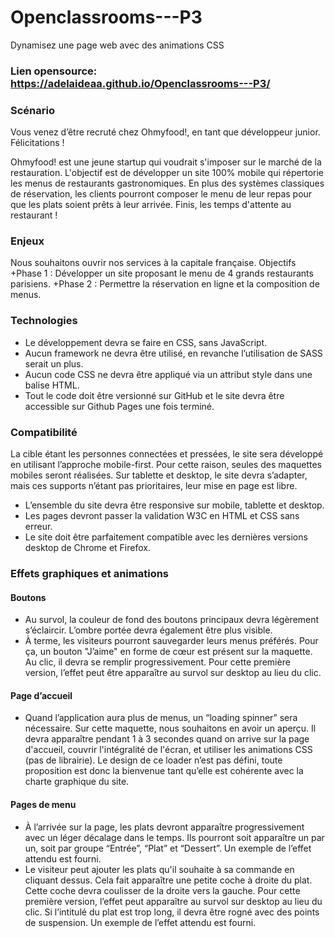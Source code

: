 # Openclassrooms---P3
Dynamisez une page web avec des animations CSS

### Lien opensource: https://adelaideaa.github.io/Openclassrooms---P3/

### Scénario
Vous venez d’être recruté chez Ohmyfood!, en tant que développeur junior. Félicitations !

Ohmyfood! est une jeune startup qui voudrait s'imposer sur le marché de la restauration. L'objectif est de développer un site 100% mobile qui répertorie les menus de restaurants gastronomiques. En plus des systèmes classiques de réservation, les clients pourront composer le menu de leur repas pour que les plats soient prêts à leur arrivée. Finis, les temps d'attente au restaurant !

### Enjeux 

Nous souhaitons ouvrir nos services à la capitale française.
Objectifs
+Phase 1 : Développer un site proposant le menu de 4 grands restaurants parisiens.
+Phase 2 : Permettre la réservation en ligne et la composition de menus.

### Technologies

+ Le développement devra se faire en CSS, sans JavaScript.
+ Aucun framework ne devra être utilisé, en revanche l’utilisation de SASS serait un plus.
+ Aucun code CSS ne devra être appliqué via un attribut style dans une balise HTML.
+ Tout le code doit être versionné sur GitHub et le site devra être accessible sur Github Pages une fois terminé.

### Compatibilité

La cible étant les personnes connectées et pressées, le site sera développé en utilisant l’approche mobile-first. Pour cette raison, seules des maquettes mobiles seront réalisées.
Sur tablette et desktop, le site devra s’adapter, mais ces supports n’étant pas prioritaires, leur mise en page est libre.
+ L’ensemble du site devra être responsive sur mobile, tablette et desktop.
+ Les pages devront passer la validation W3C en HTML et CSS sans erreur.
+ Le site doit être parfaitement compatible avec les dernières versions desktop de Chrome et Firefox.

### Effets graphiques et animations

#### Boutons
+ Au survol, la couleur de fond des boutons principaux devra légèrement s’éclaircir. L’ombre portée devra également être plus visible.
+ À terme, les visiteurs pourront sauvegarder leurs menus préférés. Pour ça, un bouton "J’aime" en forme de cœur est présent sur la maquette. Au clic, il devra se remplir progressivement. Pour cette première version, l’effet peut être apparaître au survol sur desktop au lieu du clic.

#### Page d’accueil
+ Quand l’application aura plus de menus, un “loading spinner” sera nécessaire. Sur cette maquette, nous souhaitons en avoir un aperçu. Il devra apparaître pendant 1 à
3 secondes quand on arrive sur la page d'accueil, couvrir l'intégralité de l'écran, et utiliser les animations CSS (pas de librairie). Le design de ce loader n’est pas défini, toute proposition est donc la bienvenue tant qu’elle est cohérente avec la charte graphique du site.

#### Pages de menu
+ À l’arrivée sur la page, les plats devront apparaître progressivement avec un léger décalage dans le temps. Ils pourront soit apparaître un par un, soit par groupe “Entrée”, “Plat” et “Dessert”. Un exemple de l’effet attendu est fourni.
+ Le visiteur peut ajouter les plats qu'il souhaite à sa commande en cliquant dessus. Cela fait apparaître une petite coche à droite du plat. Cette coche devra coulisser de la droite vers la gauche. Pour cette première version, l’effet peut apparaître au survol sur desktop au lieu du clic. Si l’intitulé du plat est trop long, il devra être rogné avec des points de suspension. Un exemple de l’effet attendu est fourni.

